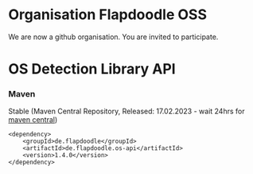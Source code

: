 # Organisation Flapdoodle OSS

We are now a github organisation. You are invited to participate.


# OS Detection Library API

### Maven

Stable (Maven Central Repository, Released: 17.02.2023 - wait 24hrs for [maven central](http://repo1.maven.org/maven2/de/flapdoodle/de.flapdoodle.os/maven-metadata.xml))

	<dependency>
		<groupId>de.flapdoodle</groupId>
		<artifactId>de.flapdoodle.os-api</artifactId>
		<version>1.4.0</version>
	</dependency>


